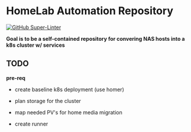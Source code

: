 # HomeLab Automation Repository
[![GitHub Super-Linter](https://github.com/Neilrw86/Nas-Automation/workflows/Lint%20Code%20Base/badge.svg)](https://github.com/marketplace/actions/super-linter)

**Goal is to be a self-contained repository for convering NAS hosts into a k8s cluster w/ services**

## TODO

**pre-req**
- create baseline k8s deployment (use homer)
- plan storage for the cluster
- map needed PV's for home media migration

- create runner




